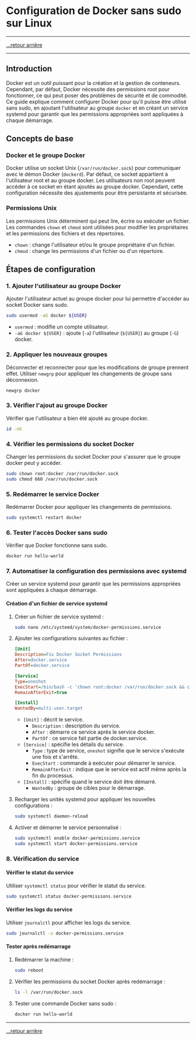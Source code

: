 # Configuration de Docker sans sudo sur Linux
---
[...retour arrière](../menu.md)

---

## Introduction

Docker est un outil puissant pour la création et la gestion de conteneurs. Cependant, par défaut, Docker nécessite des permissions root pour fonctionner, ce qui peut poser des problèmes de sécurité et de commodité. Ce guide explique comment configurer Docker pour qu'il puisse être utilisé sans sudo, en ajoutant l'utilisateur au groupe `docker` et en créant un service systemd pour garantir que les permissions appropriées sont appliquées à chaque démarrage.

## Concepts de base

### Docker et le groupe Docker

Docker utilise un socket Unix (`/var/run/docker.sock`) pour communiquer avec le démon Docker (`dockerd`). Par défaut, ce socket appartient à l'utilisateur root et au groupe docker. Les utilisateurs non root peuvent accéder à ce socket en étant ajoutés au groupe docker. Cependant, cette configuration nécessite des ajustements pour être persistante et sécurisée.

### Permissions Unix

Les permissions Unix déterminent qui peut lire, écrire ou exécuter un fichier. Les commandes `chown` et `chmod` sont utilisées pour modifier les propriétaires et les permissions des fichiers et des répertoires.

- `chown` : change l'utilisateur et/ou le groupe propriétaire d'un fichier.
- `chmod` : change les permissions d'un fichier ou d'un répertoire.

## Étapes de configuration

### 1. Ajouter l'utilisateur au groupe Docker

Ajouter l'utilisateur actuel au groupe docker pour lui permettre d'accéder au socket Docker sans sudo.

```sh
sudo usermod -aG docker ${USER}
```

- `usermod` : modifie un compte utilisateur.
- `-aG docker ${USER}` : ajoute (`-a`) l'utilisateur (`${USER}`) au groupe (`-G`) docker.

### 2. Appliquer les nouveaux groupes

Déconnecter et reconnecter pour que les modifications de groupe prennent effet. Utiliser `newgrp` pour appliquer les changements de groupe sans déconnexion.

```sh
newgrp docker
```

### 3. Vérifier l'ajout au groupe Docker

Vérifier que l'utilisateur a bien été ajouté au groupe docker.

```sh
id -nG
```

### 4. Vérifier les permissions du socket Docker

Changer les permissions du socket Docker pour s'assurer que le groupe docker peut y accéder.

```sh
sudo chown root:docker /var/run/docker.sock
sudo chmod 660 /var/run/docker.sock
```

### 5. Redémarrer le service Docker

Redémarrer Docker pour appliquer les changements de permissions.

```sh
sudo systemctl restart docker
```

### 6. Tester l'accès Docker sans sudo

Vérifier que Docker fonctionne sans sudo.

```sh
docker run hello-world
```

### 7. Automatiser la configuration des permissions avec systemd

Créer un service systemd pour garantir que les permissions appropriées sont appliquées à chaque démarrage.

#### Création d'un fichier de service systemd

1. Créer un fichier de service systemd :

   ```sh
   sudo nano /etc/systemd/system/docker-permissions.service
   ```

2. Ajouter les configurations suivantes au fichier :

   ```ini
   [Unit]
   Description=Fix Docker Socket Permissions
   After=docker.service
   PartOf=docker.service

   [Service]
   Type=oneshot
   ExecStart=/bin/bash -c 'chown root:docker /var/run/docker.sock && chmod 660 /var/run/docker.sock'
   RemainAfterExit=true

   [Install]
   WantedBy=multi-user.target
   ```

   - `[Unit]` : décrit le service.
     - `Description` : description du service.
     - `After` : démarre ce service après le service docker.
     - `PartOf` : ce service fait partie de docker.service.
   - `[Service]` : spécifie les détails du service.
     - `Type` : type de service, `oneshot` signifie que le service s'exécute une fois et s'arrête.
     - `ExecStart` : commande à exécuter pour démarrer le service.
     - `RemainAfterExit` : indique que le service est actif même après la fin du processus.
   - `[Install]` : spécifie quand le service doit être démarré.
     - `WantedBy` : groupe de cibles pour le démarrage.

3. Recharger les unités systemd pour appliquer les nouvelles configurations :

   ```sh
   sudo systemctl daemon-reload
   ```

4. Activer et démarrer le service personnalisé :

   ```sh
   sudo systemctl enable docker-permissions.service
   sudo systemctl start docker-permissions.service
   ```

### 8. Vérification du service

#### Vérifier le statut du service

Utiliser `systemctl status` pour vérifier le statut du service.

```sh
sudo systemctl status docker-permissions.service
```

#### Vérifier les logs du service

Utiliser `journalctl` pour afficher les logs du service.

```sh
sudo journalctl -u docker-permissions.service
```

#### Tester après redémarrage

1. Redémarrer la machine :

   ```sh
   sudo reboot
   ```

2. Vérifier les permissions du socket Docker après redémarrage :

   ```sh
   ls -l /var/run/docker.sock
   ```

3. Tester une commande Docker sans sudo :

   ```sh
   docker run hello-world
   ```

---
[...retour arrière](../menu.md)
